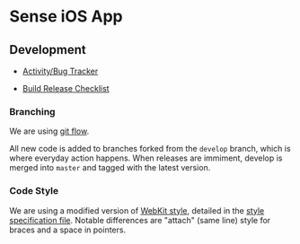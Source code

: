 # Sense iOS App

## Development

* [Activity/Bug Tracker](https://trello.com/b/5zO3TPUz/sense-ios)

* [Build Release Checklist](https://hello.hackpad.com/iOS-Release-Checklist-6xtI96xm7kx)

### Branching

We are using [git flow](http://nvie.com/posts/a-successful-git-branching-model/).

All new code is added to branches forked from the `develop` branch, which is where everyday action happens. When releases are immiment, develop is merged into `master` and tagged with the latest version.

### Code Style

We are using a modified version of [WebKit style](http://www.webkit.org/coding/coding-style.html), detailed in the [style specification file](https://github.com/hello/suripu-ios/blob/develop/.clang-format). Notable differences are "attach" (same line) style for braces and a space in pointers.
